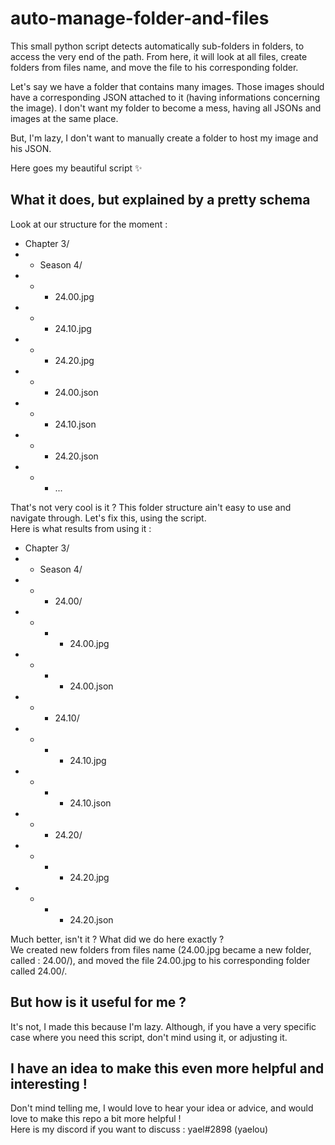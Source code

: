 # auto-manage-folder-and-files

This small python script detects automatically sub-folders in folders, to access the very end of the path. From here, it will look at all files, create folders from files name, and move the file to his corresponding folder.

Let's say we have a folder that contains many images. Those images should have a corresponding JSON attached to it (having informations concerning the image). I don't want my folder to become a mess, having all JSONs and images at the same place.

But, I'm lazy, I don't want to manually create a folder to host my image and his JSON.

Here goes my beautiful script ✨

## What it does, but explained by a pretty schema

Look at our structure for the moment :

- Chapter 3/
- - Season 4/
- - - 24.00.jpg
- - - 24.10.jpg
- - - 24.20.jpg
- - - 24.00.json
- - - 24.10.json
- - - 24.20.json
- - - ...

That's not very cool is it ? This folder structure ain't easy to use and navigate through. Let's fix this, using the script.\
Here is what results from using it :

- Chapter 3/
- - Season 4/
- - - 24.00/
- - - - 24.00.jpg
- - - - 24.00.json
- - - 24.10/
- - - - 24.10.jpg
- - - - 24.10.json
- - - 24.20/
- - - - 24.20.jpg
- - - - 24.20.json

Much better, isn't it ? What did we do here exactly ?\
We created new folders from files name (24.00.jpg became a new folder, called : 24.00/), and moved the file 24.00.jpg to his corresponding folder called 24.00/.

## But how is it useful for me ?

It's not, I made this because I'm lazy. Although, if you have a very specific case where you need this script, don't mind using it, or adjusting it.

## I have an idea to make this even more helpful and interesting !

Don't mind telling me, I would love to hear your idea or advice, and would love to make this repo a bit more helpful !\
Here is my discord if you want to discuss : yael#2898 (yaelou)
